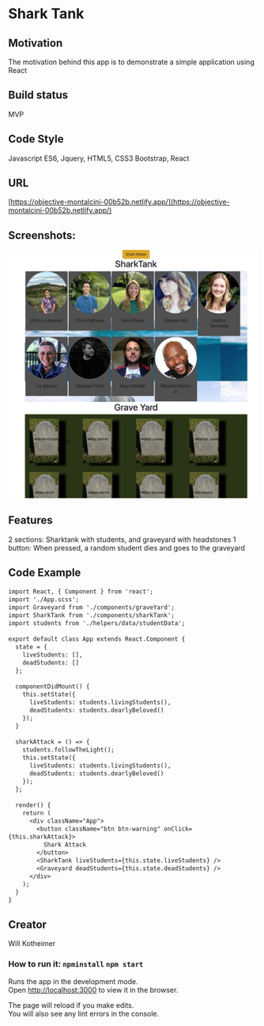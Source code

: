 # Shark Tank

## Motivation

The motivation behind this app is to demonstrate a simple application using React

## Build status

MVP

## Code Style

Javascript ES6, Jquery, HTML5, CSS3
Bootstrap, React

## URL

[https://objective-montalcini-00b52b.netlify.app/](https://objective-montalcini-00b52b.netlify.app/)

## Screenshots:

![](./src/styles/images/Screenshot.png)

## Features

2 sections: Sharktank with students, and graveyard with headstones
1 button: When pressed, a random student dies and goes to the graveyard

## Code Example

```
import React, { Component } from 'react';
import './App.scss';
import Graveyard from './components/graveYard';
import SharkTank from './components/sharkTank';
import students from './helpers/data/studentData';

export default class App extends React.Component {
  state = {
    liveStudents: [],
    deadStudents: []
  };

  componentDidMount() {
    this.setState({
      liveStudents: students.livingStudents(),
      deadStudents: students.dearlyBeloved()
    });
  }

  sharkAttack = () => {
    students.followTheLight();
    this.setState({
      liveStudents: students.livingStudents(),
      deadStudents: students.dearlyBeloved()
    });
  };

  render() {
    return (
      <div className="App">
        <button className="btn btn-warning" onClick={this.sharkAttack}>
          Shark Attack
        </button>
        <SharkTank liveStudents={this.state.liveStudents} />
        <Graveyard deadStudents={this.state.deadStudents} />
      </div>
    );
  }
}

```

## Creator

Will Kotheimer

### How to run it: `npminstall` `npm start`

Runs the app in the development mode.\
Open [http://localhost:3000](http://localhost:3000) to view it in the browser.

The page will reload if you make edits.\
You will also see any lint errors in the console.
